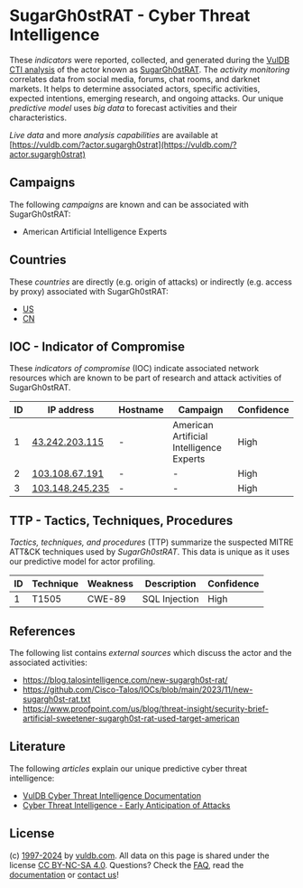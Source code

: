 # SugarGh0stRAT - Cyber Threat Intelligence

These _indicators_ were reported, collected, and generated during the [VulDB CTI analysis](https://vuldb.com/?kb.cti) of the actor known as [SugarGh0stRAT](https://vuldb.com/?actor.sugargh0strat). The _activity monitoring_ correlates data from social media, forums, chat rooms, and darknet markets. It helps to determine associated actors, specific activities, expected intentions, emerging research, and ongoing attacks. Our unique _predictive model_ uses _big data_ to forecast activities and their characteristics.

_Live data_ and more _analysis capabilities_ are available at [https://vuldb.com/?actor.sugargh0strat](https://vuldb.com/?actor.sugargh0strat)

## Campaigns

The following _campaigns_ are known and can be associated with SugarGh0stRAT:

* American Artificial Intelligence Experts

## Countries

These _countries_ are directly (e.g. origin of attacks) or indirectly (e.g. access by proxy) associated with SugarGh0stRAT:

* [US](https://vuldb.com/?country.us)
* [CN](https://vuldb.com/?country.cn)

## IOC - Indicator of Compromise

These _indicators of compromise_ (IOC) indicate associated network resources which are known to be part of research and attack activities of SugarGh0stRAT.

ID | IP address | Hostname | Campaign | Confidence
-- | ---------- | -------- | -------- | ----------
1 | [43.242.203.115](https://vuldb.com/?ip.43.242.203.115) | - | American Artificial Intelligence Experts | High
2 | [103.108.67.191](https://vuldb.com/?ip.103.108.67.191) | - | - | High
3 | [103.148.245.235](https://vuldb.com/?ip.103.148.245.235) | - | - | High

## TTP - Tactics, Techniques, Procedures

_Tactics, techniques, and procedures_ (TTP) summarize the suspected MITRE ATT&CK techniques used by _SugarGh0stRAT_. This data is unique as it uses our predictive model for actor profiling.

ID | Technique | Weakness | Description | Confidence
-- | --------- | -------- | ----------- | ----------
1 | T1505 | CWE-89 | SQL Injection | High

## References

The following list contains _external sources_ which discuss the actor and the associated activities:

* https://blog.talosintelligence.com/new-sugargh0st-rat/
* https://github.com/Cisco-Talos/IOCs/blob/main/2023/11/new-sugargh0st-rat.txt
* https://www.proofpoint.com/us/blog/threat-insight/security-brief-artificial-sweetener-sugargh0st-rat-used-target-american

## Literature

The following _articles_ explain our unique predictive cyber threat intelligence:

* [VulDB Cyber Threat Intelligence Documentation](https://vuldb.com/?kb.cti)
* [Cyber Threat Intelligence - Early Anticipation of Attacks](https://www.scip.ch/en/?labs.20201022)

## License

(c) [1997-2024](https://vuldb.com/?kb.changelog) by [vuldb.com](https://vuldb.com/?kb.about). All data on this page is shared under the license [CC BY-NC-SA 4.0](https://creativecommons.org/licenses/by-nc-sa/4.0/). Questions? Check the [FAQ](https://vuldb.com/?kb.faq), read the [documentation](https://vuldb.com/?kb) or [contact us](https://vuldb.com/?contact)!
